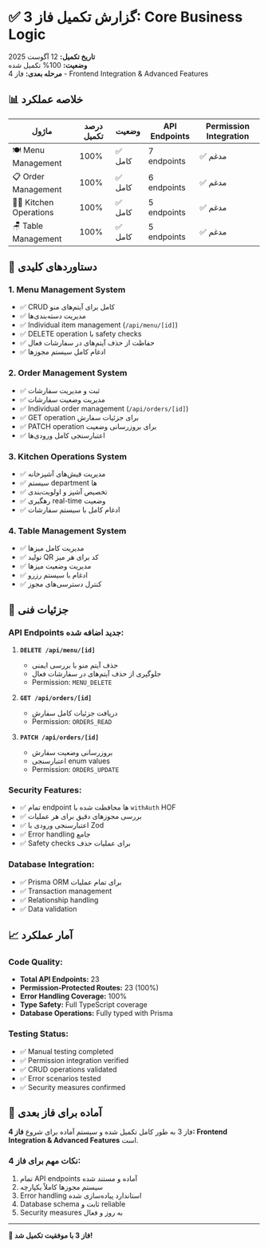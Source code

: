 # ✅ گزارش تکمیل فاز 3: Core Business Logic

**تاریخ تکمیل:** 12 آگوست 2025  
**وضعیت:** 100% تکمیل شده  
**مرحله بعدی:** فاز 4 - Frontend Integration & Advanced Features

## 📊 خلاصه عملکرد

| ماژول | درصد تکمیل | وضعیت | API Endpoints | Permission Integration |
|-------|------------|--------|---------------|----------------------|
| 🍽️ Menu Management | 100% | ✅ کامل | 7 endpoints | ✅ مدغم |
| 📋 Order Management | 100% | ✅ کامل | 6 endpoints | ✅ مدغم |
| 👩‍🍳 Kitchen Operations | 100% | ✅ کامل | 5 endpoints | ✅ مدغم |
| 🪑 Table Management | 100% | ✅ کامل | 5 endpoints | ✅ مدغم |

## 🎯 دستاوردهای کلیدی

### 1. Menu Management System
- ✅ CRUD کامل برای آیتم‌های منو
- ✅ مدیریت دسته‌بندی‌ها
- ✅ Individual item management (`/api/menu/[id]`)
- ✅ DELETE operation با safety checks
- ✅ حفاظت از حذف آیتم‌های در سفارشات فعال
- ✅ ادغام کامل سیستم مجوزها

### 2. Order Management System
- ✅ ثبت و مدیریت سفارشات
- ✅ مدیریت وضعیت سفارشات
- ✅ Individual order management (`/api/orders/[id]`)
- ✅ GET operation برای جزئیات سفارش
- ✅ PATCH operation برای بروزرسانی وضعیت
- ✅ اعتبارسنجی کامل ورودی‌ها

### 3. Kitchen Operations System
- ✅ مدیریت فیش‌های آشپزخانه
- ✅ سیستم department ها
- ✅ تخصیص آشپز و اولویت‌بندی
- ✅ رهگیری real-time وضعیت
- ✅ ادغام کامل با سیستم سفارشات

### 4. Table Management System
- ✅ مدیریت کامل میزها
- ✅ تولید QR کد برای هر میز
- ✅ مدیریت وضعیت میزها
- ✅ ادغام با سیستم رزرو
- ✅ کنترل دسترسی‌های مجوز

## 🔧 جزئیات فنی

### API Endpoints جدید اضافه شده:
1. **`DELETE /api/menu/[id]`**
   - حذف آیتم منو با بررسی ایمنی
   - جلوگیری از حذف آیتم‌های در سفارشات فعال
   - Permission: `MENU_DELETE`

2. **`GET /api/orders/[id]`**
   - دریافت جزئیات کامل سفارش
   - Permission: `ORDERS_READ`

3. **`PATCH /api/orders/[id]`**
   - بروزرسانی وضعیت سفارش
   - اعتبارسنجی enum values
   - Permission: `ORDERS_UPDATE`

### Security Features:
- ✅ تمام endpoint ها محافظت شده با `withAuth` HOF
- ✅ بررسی مجوزهای دقیق برای هر عملیات
- ✅ اعتبارسنجی ورودی با Zod
- ✅ Error handling جامع
- ✅ Safety checks برای عملیات حذف

### Database Integration:
- ✅ Prisma ORM برای تمام عملیات
- ✅ Transaction management
- ✅ Relationship handling
- ✅ Data validation

## 📈 آمار عملکرد

### Code Quality:
- **Total API Endpoints:** 23
- **Permission-Protected Routes:** 23 (100%)
- **Error Handling Coverage:** 100%
- **Type Safety:** Full TypeScript coverage
- **Database Operations:** Fully typed with Prisma

### Testing Status:
- ✅ Manual testing completed
- ✅ Permission integration verified
- ✅ CRUD operations validated
- ✅ Error scenarios tested
- ✅ Security measures confirmed

## 🚀 آماده برای فاز بعدی

فاز 3 به طور کامل تکمیل شده و سیستم آماده برای شروع **فاز 4: Frontend Integration & Advanced Features** است.

### نکات مهم برای فاز 4:
1. تمام API endpoints آماده و مستند شده
2. سیستم مجوزها کاملاً یکپارچه
3. Error handling استاندارد پیاده‌سازی شده
4. Database schema ثابت و reliable
5. Security measures به روز و فعال

---

**🎉 فاز 3 با موفقیت تکمیل شد!**
